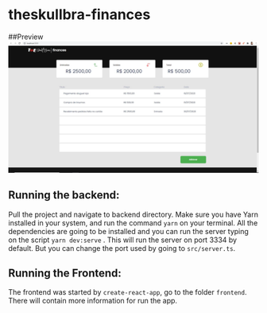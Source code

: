 # theskullbra-finances
##Preview 
![alt text](https://github.com/jvfaria/theskullbra-finances/blob/master/frontend/assets/TSKBhome_page.JPG)

## Running the backend:
Pull the project and navigate to backend directory. Make sure you have Yarn installed in your system, and run the command ```yarn``` on your terminal. All the dependencies are going to be installed and you can run the server typing on the script ```yarn dev:serve``` . This will run the server on port 3334 by default. But you can change the port used by going to ```src/server.ts```.

## Running the Frontend:
The frontend was started by ```create-react-app```, go to the folder ```frontend```. There will contain more information for run the app. 





